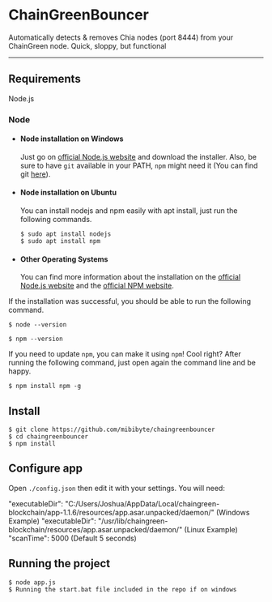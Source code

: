 # ChainGreenBouncer

Automatically detects & removes Chia nodes (port 8444) from your ChainGreen node.
Quick, sloppy, but functional

---
## Requirements

Node.js

### Node
- #### Node installation on Windows

  Just go on [official Node.js website](https://nodejs.org/) and download the installer.
Also, be sure to have `git` available in your PATH, `npm` might need it (You can find git [here](https://git-scm.com/)).

- #### Node installation on Ubuntu

  You can install nodejs and npm easily with apt install, just run the following commands.

      $ sudo apt install nodejs
      $ sudo apt install npm

- #### Other Operating Systems
  You can find more information about the installation on the [official Node.js website](https://nodejs.org/) and the [official NPM website](https://npmjs.org/).

If the installation was successful, you should be able to run the following command.

    $ node --version

    $ npm --version

If you need to update `npm`, you can make it using `npm`! Cool right? After running the following command, just open again the command line and be happy.

    $ npm install npm -g


## Install

    $ git clone https://github.com/mibibyte/chaingreenbouncer
    $ cd chaingreenbouncer
    $ npm install

## Configure app

Open `./config.json` then edit it with your settings. You will need:

"executableDir": "C:/Users/Joshua/AppData/Local/chaingreen-blockchain/app-1.1.6/resources/app.asar.unpacked/daemon/" (Windows Example)
"executableDir": "/usr/lib/chaingreen-blockchain/resources/app.asar.unpacked/daemon/" (Linux Example)
"scanTime": 5000  (Default 5 seconds)

## Running the project

    $ node app.js
	$ Running the start.bat file included in the repo if on windows